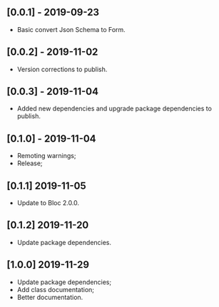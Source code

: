 
## [0.0.1] - 2019-09-23

* Basic convert Json Schema to Form.

## [0.0.2] - 2019-11-02

* Version corrections to publish.

## [0.0.3] - 2019-11-04

* Added new dependencies and upgrade package dependencies to publish.

## [0.1.0] - 2019-11-04

* Remoting warnings;
* Release;

## [0.1.1] 2019-11-05

* Update to Bloc 2.0.0.

## [0.1.2] 2019-11-20

* Update package dependencies.

## [1.0.0] 2019-11-29

* Update package dependencies;
* Add class documentation;
* Better documentation.

